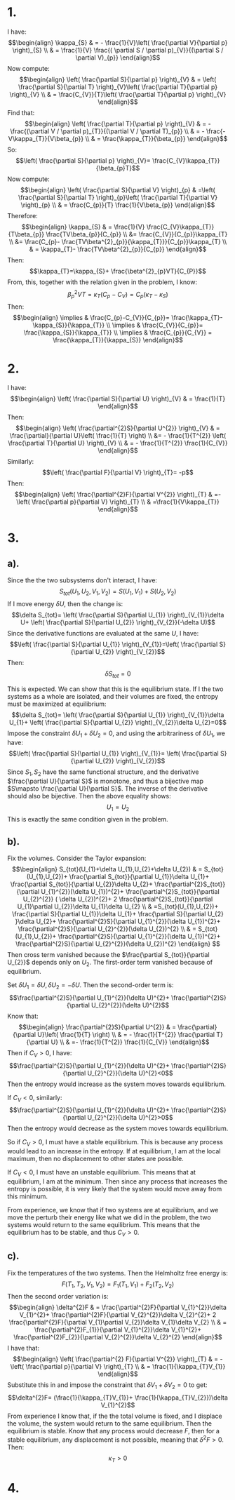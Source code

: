 # 1.
I have:
$$\begin{align}
\kappa_{S} & = - \frac{1}{V}\left(  \frac{\partial V}{\partial p} \right)_{S} \\
 & = \frac{1}{V} \frac{( \partial S / \partial p)_{V}}{(\partial S / \partial V)_{p}}
\end{align}$$
Now compute:
$$\begin{align}
\left(  \frac{\partial S}{\partial p} \right)_{V} & = \left(  \frac{\partial S}{\partial T} \right)_{V}\left(  \frac{\partial T}{\partial p} \right)_{V} \\
 & = \frac{C_{V}}{T}\left(  \frac{\partial T}{\partial p} \right)_{V}
\end{align}$$
Find that:
$$\begin{align}
\left( \frac{\partial T}{\partial p} \right)_{V} & = - \frac{(\partial V / \partial p)_{T}}{(\partial V / \partial T)_{p}} \\
 & = - \frac{-V\kappa_{T}}{V\beta_{p}} \\
 & = \frac{\kappa_{T}}{\beta_{p}}
\end{align}$$
So:
$$\left( \frac{\partial S}{\partial p} \right)_{V}= \frac{C_{V}\kappa_{T}}{\beta_{p}T}$$
Now compute:
$$\begin{align}
\left(  \frac{\partial S}{\partial V} \right)_{p} & =\left(  \frac{\partial S}{\partial T} \right)_{p}\left(  \frac{\partial T}{\partial V} \right)_{p} \\
 & = \frac{C_{p}}{T} \frac{1}{V\beta_{p}}
\end{align}$$
Therefore:
$$\begin{align}
\kappa_{S} & = \frac{1}{V} \frac{C_{V}\kappa_{T}}{T\beta_{p}} \frac{TV\beta_{p}}{C_{p}} \\
 &=  \frac{C_{V}}{C_{p}}\kappa_{T} \\
 &= \frac{C_{p}- \frac{TV\beta^{2}_{p}}{\kappa_{T}}}{C_{p}}\kappa_{T} \\
 & = \kappa_{T}- \frac{TV\beta^{2}_{p}}{C_{p}}
\end{align}$$
Then:
$$\kappa_{T}=\kappa_{S}+ \frac{\beta^{2}_{p}VT}{C_{P}}$$
From, this, together with the relation given in the problem, I know:
$$\beta^{2}_{p}VT= \kappa_{T}(C_{p}-C_{V})=C_{p}(\kappa_{T}-\kappa_{S})$$
Then:
$$\begin{align}
\implies & \frac{C_{p}-C_{V}}{C_{p}}= \frac{\kappa_{T}-\kappa_{S}}{\kappa_{T}} \\
\implies & \frac{C_{V}}{C_{p}}= \frac{\kappa_{S}}{\kappa_{T}} \\
\implies  & \frac{C_{p}}{C_{V}} = \frac{\kappa_{T}}{\kappa_{S}}
\end{align}$$
# 2.
I have:
$$\begin{align}
\left( \frac{\partial S}{\partial U} \right)_{V} & = \frac{1}{T}
\end{align}$$
Then:
$$\begin{align}
\left( \frac{\partial^{2}S}{\partial U^{2}} \right)_{V} & = \frac{\partial}{\partial U}\left(  \frac{1}{T} \right) \\
 &=  - \frac{1}{T^{2}} \left(  \frac{\partial T}{\partial U} \right)_{V} \\
 & = - \frac{1}{T^{2}} \frac{1}{C_{V}}
\end{align}$$
Similarly:
$$\left( \frac{\partial F}{\partial V} \right)_{T}= -p$$
Then:
$$\begin{align}
\left( \frac{\partial^{2}F}{\partial V^{2}} \right)_{T} & =- \left(  \frac{\partial p}{\partial V} \right)_{T} \\
 & =\frac{1}{V\kappa_{T}}
\end{align}$$
# 3.
## a).
Since the the two subsystems don't interact, I have:
$$S_{tot}(U_{1},U_{2},V_{1},V_{2})=S(U_{1},V_{1})+S(U_{2},V_{2})$$
If I move energy $\delta U$, then the change is:
$$\delta S_{tot}= \left( \frac{\partial S}{\partial U_{1}} \right)_{V_{1}}\delta U+ \left(  \frac{\partial S}{\partial U_{2}} \right)_{V_{2}}(-\delta U)$$
Since the derivative functions are evaluated at the same $U$, I have:
$$\left( \frac{\partial S}{\partial U_{1}} \right)_{V_{1}}=\left(  \frac{\partial S}{\partial U_{2}} \right)_{V_{2}}$$
Then:
$$\delta S_{tot}=0$$

This is expected. We can show that this is the equilibrium state. If I the two systems as a whole are isolated, and their volumes are fixed, the entropy must be maximized at equilibrium:
$$\delta S_{tot}= \left( \frac{\partial S}{\partial U_{1}} \right)_{V_{1}}\delta U_{1}+ \left(  \frac{\partial S}{\partial U_{2}} \right)_{V_{2}}\delta U_{2}=0$$
Impose the constraint $\delta U_{1}+\delta U_{2}=0$, and using the arbitrariness of $\delta U_{1}$, we have:
$$\left( \frac{\partial S}{\partial U_{1}} \right)_{V_{1}}= \left(  \frac{\partial S}{\partial U_{2}} \right)_{V_{2}}$$
Since $S_{1},S_{2}$ have the same functional structure, and the derivative $\frac{\partial U}{\partial S}$ is monotone, and thus a bijective map $S\mapsto \frac{\partial U}{\partial S}$. The inverse of the derivative should also be bijective. Then the above equality shows:
$$U_{1}=U_{2}$$
This is exactly the same condition given in the problem.  

## b).
Fix the volumes. Consider the Taylor expansion:
$$\begin{align}
S_{tot}(U_{1}+\delta U_{1},U_{2}+\delta U_{2}) & = S_{tot}(U_{1},U_{2})+ \frac{\partial S_{tot}}{\partial U_{1}}\delta U_{1}+ \frac{\partial S_{tot}}{\partial U_{2}}\delta U_{2}+ \frac{\partial^{2}S_{tot}}{\partial U_{1}^{2}}(\delta U_{1})^{2}+ \frac{\partial^{2}S_{tot}}{\partial U_{2}^{2}} ( \delta U_{2})^{2}+ 2 \frac{\partial^{2}S_{tot}}{\partial U_{1}\partial U_{2}}\delta U_{1}\delta U_{2} \\
 & =S_{tot}(U_{1},U_{2})+ \frac{\partial S}{\partial U_{1}}\delta U_{1}+ \frac{\partial S}{\partial U_{2} }\delta U_{2}+ \frac{\partial^{2}S}{\partial U_{1}^{2}}(\delta U_{1})^{2}+ \frac{\partial^{2}S}{\partial U_{2}^{2}}(\delta U_{2})^{2} \\
 & = S_{tot}(U_{1},U_{2})+ \frac{\partial^{2}S}{\partial U_{1}^{2}}(\delta U_{1})^{2}+ \frac{\partial^{2}S}{\partial U_{2}^{2}}(\delta U_{2})^{2}
\end{align} $$
Then cross term vanished because the $\frac{\partial S_{tot}}{\partial U_{2}}$ depends only on $U_{2}$. The first-order term vanished because of equilibrium.

Set $\delta U_{1}=\delta U,\delta U_{2}= - \delta U$. Then the second-order term is:
$$\frac{\partial^{2}S}{\partial U_{1}^{2}}(\delta U)^{2}+ \frac{\partial^{2}S}{\partial U_{2}^{2}}(\delta U)^{2}$$
Know that:
$$\begin{align}
\frac{\partial^{2}S}{\partial U^{2}} & = \frac{\partial}{\partial U}\left( \frac{1}{T} \right) \\
 & = - \frac{1}{T^{2}} \frac{\partial T}{\partial U} \\
 & =- \frac{1}{T^{2}} \frac{1}{C_{V}}
\end{align}$$
Then if $C_{V}>0$, I have:
$$\frac{\partial^{2}S}{\partial U_{1}^{2}}(\delta U)^{2}+ \frac{\partial^{2}S}{\partial U_{2}^{2}}(\delta U)^{2}<0$$
Then the entropy would increase as the system moves towards equilibrium. 

If $C_{V}<0$, similarly:
$$\frac{\partial^{2}S}{\partial U_{1}^{2}}(\delta U)^{2}+ \frac{\partial^{2}S}{\partial U_{2}^{2}}(\delta U)^{2}>0$$
Then the entropy would decrease as the system moves towards equilibrium.

So if $C_{V}>0$, I must have a stable equilibrium. This is because any process would lead to an increase in the entropy. If at equilibrium, I am at the local maximum, then no displacement to other states are possible.

If $C_{V}<0$, I must have an unstable equilibrium. This means that at equilibrium, I am at the minimum. Then since any process that increases the entropy is possible, it is very likely that the system would move away from this minimum.

From experience, we know that if two systems are at equilibrium, and we move the perturb their energy like what we did in the problem, the two systems would return to the same equilibrium. This means that the equilibrium has to be stable, and thus $C_{V}>0$.

## c).

Fix the temperatures of the two systems. Then the Helmholtz free energy is:
$$F(T_{1},T_{2},V_{1},V_{2})= F_{1}(T_{1},V_{1})+F_{2}(T_{2},V_{2})$$
Then the second order variation is:
$$\begin{align}
\delta^{2}F & = \frac{\partial^{2}F}{\partial V_{1}^{2}}\delta V_{1}^{2}+ \frac{\partial^{2}F}{\partial V_{2}^{2}}\delta V_{2}^{2}+ 2 \frac{\partial^{2}F}{\partial V_{1}\partial V_{2}}\delta V_{1}\delta V_{2} \\
 & = \frac{\partial^{2}F_{1}}{\partial V_{1}^{2}}\delta V_{1}^{2}+ \frac{\partial^{2}F_{2}}{\partial V_{2}^{2}}\delta V_{2}^{2}
\end{align}$$
I have that:
$$\begin{align}
\left( \frac{\partial^{2} F}{\partial V^{2}} \right)_{T} & = - \left( \frac{\partial p}{\partial V} \right)_{T} \\
 & = \frac{1}{\kappa_{T}V_{1}}
\end{align}$$
Substitute this in and impose the constraint that $\delta V_{1}+\delta V_{2}=0$ to get:
$$\delta^{2}F= (\frac{1}{\kappa_{T}V_{1}}+ \frac{1}{\kappa_{T}V_{2}})\delta V_{1}^{2}$$
From experience I know that, if the the total volume is fixed, and I displace the volume, the system would return to the same equilibrium. Then the equilibrium is stable. Know that any process would decrease $F$, then for a stable equilibrium, any displacement is not possible, meaning that $\delta^{2}F>0$. Then:
$$\kappa_{T}>0$$
# 4. 


